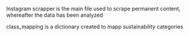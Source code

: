 Instagram scrapper is the main file used to scrape permanent content, whereafter the data has been analyzed

class_mapping is a dictionary created to mapp sustainability categories
